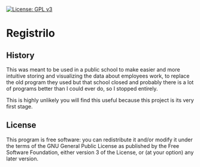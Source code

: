 [![License: GPL v3](https://img.shields.io/badge/License-GPLv3-blue.svg)](https://www.gnu.org/licenses/gpl-3.0)
# Registrilo

## History
This was meant to be used in a public school to make easier and more intuitive storing and visualizing the data about employees work, to replace the old program they used but that school closed and probably there is a lot of programs better than I could ever do, so I stopped entirely.

This is highly unlikely you will find this useful because this project is its very first stage.

## License
This program is free software: you can redistribute it and/or modify
    it under the terms of the GNU General Public License as published by
    the Free Software Foundation, either version 3 of the License, or
    (at your option) any later version.
